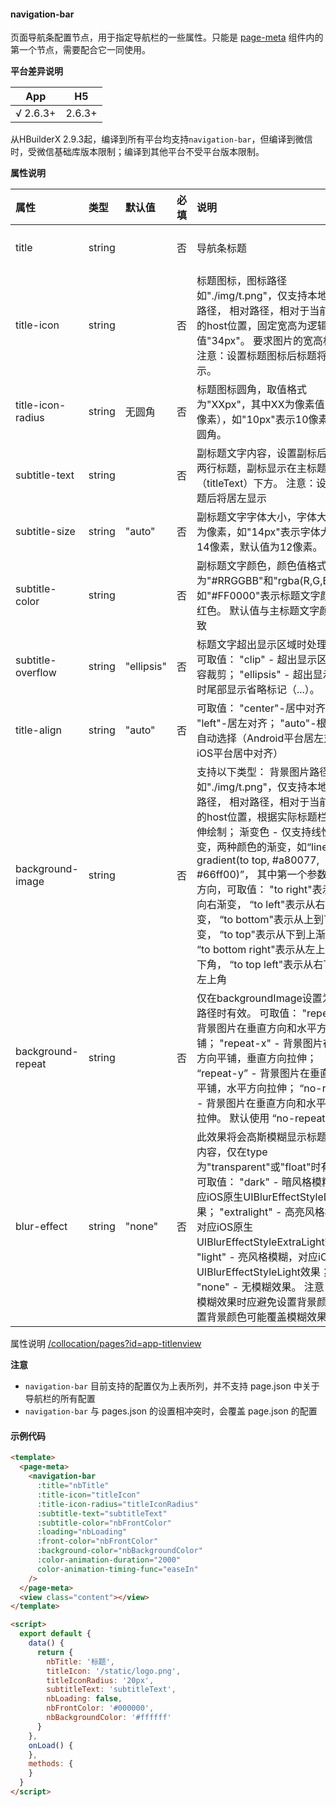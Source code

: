 #### navigation-bar

页面导航条配置节点，用于指定导航栏的一些属性。只能是 [page-meta](https://uniapp.dcloud.io/component/page-meta) 组件内的第一个节点，需要配合它一同使用。

**平台差异说明**

|App|H5|
|:-:|:-:|
|√ 2.6.3+|2.6.3+|

从HBuilderX 2.9.3起，编译到所有平台均支持`navigation-bar`，但编译到微信时，受微信基础库版本限制；编译到其他平台不受平台版本限制。

**属性说明**

|属性|类型|默认值|必填|说明|最低版本
|:-|:-|:-|:-|:-|:-|
|title|string||否|导航条标题|微信基础库 2.9.0|
|title-icon|string||否|标题图标，图标路径如"./img/t.png"，仅支持本地文件路径， 相对路径，相对于当前页面的host位置，固定宽高为逻辑像素值"34px"。 要求图片的宽高相同。 注意：设置标题图标后标题将居左显示。|App 2.6.7+|
|title-icon-radius|string|无圆角|否|标题图标圆角，取值格式为"XXpx"，其中XX为像素值（逻辑像素），如"10px"表示10像素半径圆角。|App 2.6.7+|
|subtitle-text|string||否|副标题文字内容，设置副标后将显示两行标题，副标显示在主标题（titleText）下方。 注意：设置副标题后将居左显示|App 2.6.7+|
|subtitle-size|string|"auto"|否|副标题文字字体大小，字体大小单位为像素，如"14px"表示字体大小为14像素，默认值为12像素。|App 2.6.7+|
|subtitle-color|string||否|副标题文字颜色，颜色值格式为"#RRGGBB"和"rgba(R,G,B,A)"，如"#FF0000"表示标题文字颜色为红色。 默认值与主标题文字颜色一致|App 2.6.7+|
|subtitle-overflow|string|"ellipsis"|否|标题文字超出显示区域时处理方式，可取值： "clip" - 超出显示区域时内容裁剪； "ellipsis" - 超出显示区域时尾部显示省略标记（...）。|App 2.6.7+|
|title-align|string|"auto"|否|可取值： "center"-居中对齐； "left"-居左对齐； "auto"-根据平台自动选择（Android平台居左对齐，iOS平台居中对齐）|App 2.6.7+|
|background-image|string||否|支持以下类型： 背景图片路径 - 如"./img/t.png"，仅支持本地文件路径， 相对路径，相对于当前页面的host位置，根据实际标题栏宽高拉伸绘制； 渐变色 - 仅支持线性渐变，两种颜色的渐变，如“linear-gradient(to top, #a80077, #66ff00)”， 其中第一个参数为渐变方向，可取值： "to right"表示从左向右渐变， “to left"表示从右向左渐变， “to bottom"表示从上到下渐变， “to top"表示从下到上渐变， “to bottom right"表示从左上角到右下角， “to top left"表示从右下角到左上角|App 2.6.7+|
|background-repeat|string||否|仅在backgroundImage设置为图片路径时有效。 可取值： "repeat" - 背景图片在垂直方向和水平方向平铺； "repeat-x" - 背景图片在水平方向平铺，垂直方向拉伸； “repeat-y” - 背景图片在垂直方向平铺，水平方向拉伸； “no-repeat” - 背景图片在垂直方向和水平方向都拉伸。 默认使用 “no-repeat"|App 2.6.7+|
|blur-effect|string|"none"|否|此效果将会高斯模糊显示标题栏后的内容，仅在type为"transparent"或"float"时有效。 可取值： "dark" - 暗风格模糊，对应iOS原生UIBlurEffectStyleDark效果； "extralight" - 高亮风格模糊，对应iOS原生UIBlurEffectStyleExtraLight效果； "light" - 亮风格模糊，对应iOS原生UIBlurEffectStyleLight效果； "none" - 无模糊效果。 注意：使用模糊效果时应避免设置背景颜色，设置背景颜色可能覆盖模糊效果。|App 2.6.7+|


属性说明 [/collocation/pages?id=app-titlenview](/collocation/pages?id=app-titlenview)

**注意**
- `navigation-bar` 目前支持的配置仅为上表所列，并不支持 page.json 中关于导航栏的所有配置
- `navigation-bar` 与 pages.json 的设置相冲突时，会覆盖 page.json 的配置


#### 示例代码

```html
<template>
  <page-meta>
    <navigation-bar
      :title="nbTitle"
      :title-icon="titleIcon"
      :title-icon-radius="titleIconRadius"
      :subtitle-text="subtitleText"
      :subtitle-color="nbFrontColor"
      :loading="nbLoading"
      :front-color="nbFrontColor"
      :background-color="nbBackgroundColor"
      :color-animation-duration="2000"
      color-animation-timing-func="easeIn"
    />
  </page-meta>
  <view class="content"></view>
</template>

<script>
  export default {
    data() {
      return {
        nbTitle: '标题',
        titleIcon: '/static/logo.png',
        titleIconRadius: '20px',
        subtitleText: 'subtitleText',
        nbLoading: false,
        nbFrontColor: '#000000',
        nbBackgroundColor: '#ffffff'
      }
    },
    onLoad() {
    },
    methods: {
    }
  }
</script>
```
